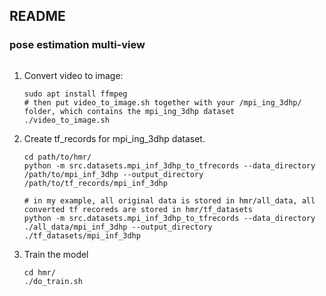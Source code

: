 ## README

### pose estimation multi-view

```

```



1. Convert video to image:

   ```shell
   sudo apt install ffmpeg
   # then put video_to_image.sh together with your /mpi_ing_3dhp/ folder, which contains the mpi_ing_3dhp dataset 
   ./video_to_image.sh
   ```

   

2. Create tf_records for mpi_ing_3dhp dataset. 

   ```shell
   cd path/to/hmr/
   python -m src.datasets.mpi_inf_3dhp_to_tfrecords --data_directory /path/to/mpi_inf_3dhp --output_directory /path/to/tf_records/mpi_inf_3dhp
   
   # in my example, all original data is stored in hmr/all_data, all converted tf recoreds are stored in hmr/tf_datasets
   python -m src.datasets.mpi_inf_3dhp_to_tfrecords --data_directory ./all_data/mpi_inf_3dhp --output_directory ./tf_datasets/mpi_inf_3dhp
   
   ```

3. Train the model

   ```shell
   cd hmr/
   ./do_train.sh
   ```

   